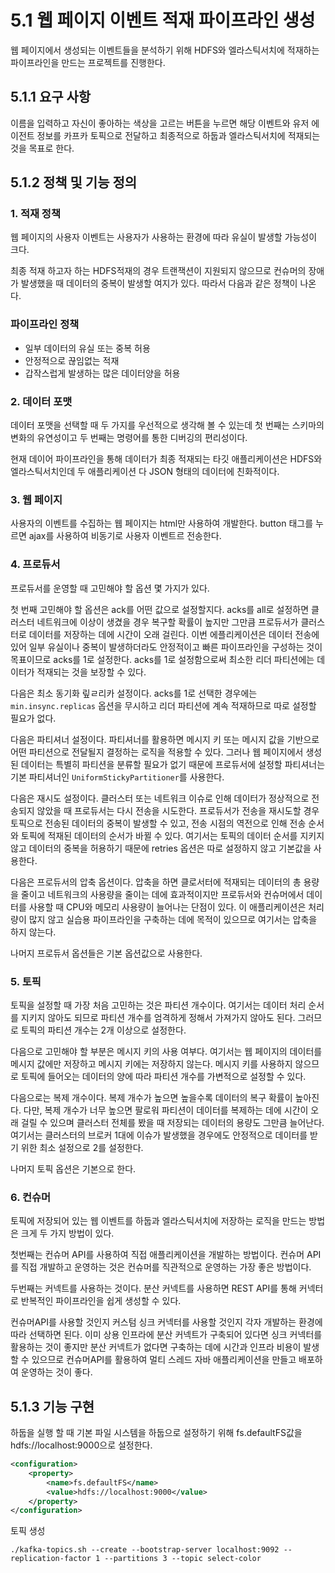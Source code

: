 # 5.1 웹 페이지 이벤트 적재 파이프라인 생성
웹 페이지에서 생성되는 이벤트들을 분석하기 위해 HDFS와 엘라스틱서치에 적재하는 파이프라인을 만드는 프로젝트를 진행한다.

## 5.1.1 요구 사항
이름을 입력하고 자신이 좋아하는 색상을 고르는 버튼을 누르면 해당 이벤트와 유저 에이전트 정보를 카프카 토픽으로 전달하고 최종적으로 하둡과 엘라스틱서치에 적재되는 것을 목표로 한다.

## 5.1.2 정책 및 기능 정의
### 1. 적재 정책

웹 페이지의 사용자 이벤트는 사용자가 사용하는 환경에 따라 유실이 발생할 가능성이 크다.

최종 적재 하고자 하는 HDFS적재의 경우 트랜잭션이 지원되지 않으므로 컨슈머의 장애가 발생했을 때 데이터의 중복이 발생할 여지가 있다. 따라서 다음과 같은 정책이 나온다.

### 파이프라인 정책
- 일부 데이터의 유실 또는 중복 허용
- 안정적으로 끊임없는 적재
- 갑작스럽게 발생하는 많은 데이터양을 허용

### 2. 데이터 포맷
데이터 포맷을 선택할 때 두 가지를 우선적으로 생각해 볼 수 있는데 첫 번째는 스키마의 변화의 유연성이고 두 번째는 명령어를 통한 디버깅의 편리성이다.

현재 데이어 파이프라인을 통해 데이터가 최종 적재되는 타깃 애플리케이션은 HDFS와 엘라스틱서치인데 두 애플리케이션 다 JSON 형태의 데이터에 친화적이다.

### 3. 웹 페이지
사용자의 이벤트를 수집하는 웹 페이지는 html만 사용하여 개발한다. button 태그를 누르면 ajax를 사용하여 비동기로 사용자 이벤트르 전송한다.

### 4. 프로듀서
프로듀서를 운영할 때 고민해야 할 옵션 몇 가지가 있다.

첫 번째 고민해야 할 옵션은 ack를 어떤 값으로 설정할지다. acks를 all로 설정하면 클러스터 네트워크에 이상이 생겼을 경우 복구할 확률이 높지만 그만큼 프로듀서가 클러스터로 데이터를 저장하는 데에 시간이 오래 걸린다.
이번 에플리케이션은 데이터 전송에 있어 일부 유실이나 중복이 발생하더라도 안정적이고 빠른 파이프라인을 구성하는 것이 목표이므로 acks를 1로 설정한다.
acks를 1로 설정함으로써 최소한 리더 파티션에는 데이터가 적재되는 것을 보장할 수 있다.

다음은 최소 동기화 맆ㄹ리카 설정이다. acks를 1로 선택한 경우에는 `min.insync.replicas` 옵션을 무시하고 리더 파티션에 계속 적재하므로 따로 설정할 필요가 없다.

다음은 파티셔너 설정이다. 파티셔너를 활용하면 메시지 키 또는 메시지 값을 기반으로 어떤 파티션으로 전달될지 결정하는 로직을 적용할 수 있다.
그러나 웹 페이지에서 생성된 데이터는 특별히 파티션을 분류할 필요가 없기 때문에 프로듀서에 설정할 파티셔너는 기본 파티셔너인 `UniformStickyPartitioner`를 사용한다.

다음은 재시도 설정이다. 클러스터 또는 네트워크 이슈로 인해 데이터가 정상적으로 전송되지 않았을 때 프로듀서는 다시 전송을 시도한다.
프로듀서가 전송을 재시도할 경우 토픽으로 전송된 데이터의 중복이 발생할 수 있고, 전송 시점의 역전으로 인해 전송 순서와 토픽에 적재된 데이터의 순서가 바뀔 수 있다.
여기서는 토픽의 데이터 순서를 지키지 않고 데이터의 중복을 허용하기 때문에 retries 옵션은 따로 설정하지 않고 기본값을 사용한다.

다음은 프로듀서의 압축 옵션이다. 압축을 하면 클로서터에 적재되는 데이터의 총 용량을 줄이고 네트워크의 사용량을 줄이는 데에 효과적이지만 프로듀서와 컨슈머에서 데이터를 사용할 때 CPU와 메모리 사용량이 늘어나는 단점이 있다.
이 애플리케이션은 처리량이 많지 않고 실습용 파이프라인을 구축하는 데에 목적이 있으므로 여기서는 압축을 하지 않는다.

나머지 프로듀서 옵션들은 기본 옵션값으로 사용한다.

### 5. 토픽
토픽을 설정할 때 가장 처음 고민하는 것은 파티션 개수이다.
여기서는 데이터 처리 순서를 지키지 않아도 되므로 파티션 개수를 엄격하게 정해서 가져가지 않아도 된다. 그러므로 토픽의 파티션 개수는 2개 이상으로 설정한다.

다음으로 고민해야 할 부분은 메시지 키의 사용 여부다. 
여기서는 웹 페이지의 데이터를 메시지 값에만 저장하고 메시지 키에는 저장하지 않는다. 메시지 키를 사용하지 않으므로 토픽에 들어오는 데이터의 양에 따라 파티션 개수를 가변적으로 설정할 수 있다.

다음으로는 복제 개수이다.
복제 개수가 높으면 높을수록 데이터의 복구 확률이 높아진다. 
다만, 복제 개수가 너무 높으면 팔로워 파티션이 데이터를 복제하는 데에 시간이 오래 걸릴 수 있으며 클러스터 전체를 봤을 때 저장되는 데이터의 용량도 그만큼 늘어난다.
여기서는 클러스터의 브로커 1대에 이슈가 발생했을 경우에도 안정적으로 데이터를 받기 위한 최소 설정으로 2를 설정한다.

나머지 토픽 옵션은 기본으로 한다.

### 6. 컨슈머
토픽에 저장되어 있는 웹 이벤트를 하둡과 엘라스틱서치에 저장하는 로직을 만드는 방법은 크게 두 가지 방법이 있다.

첫번째는 컨슈머 API를 사용하여 직접 애플리케이션을 개발하는 방법이다.
컨슈머 API를 직접 개발하고 운영하는 것은 컨슈머를 직관적으로 운영하는 가장 좋은 방법이다.

두번째는 커넥트를 사용하는 것이다. 분산 커넥트를 사용하면 REST API를 통해 커넥터로 반복적인 파이프라인을 쉽게 생성할 수 있다.

컨슈머API를 사용할 것인지 커스텀 싱크 커넥터를 사용할 것인지 각자 개발하는 환경에 따라 선택하면 된다.
이미 상용 인프라에 분산 커넥트가 구축되어 있다면 싱크 커넥터를 활용하는 것이 좋지만 분산 커넥트가 없다면 구축하는 데에 시간과 인프라 비용이 발생할 수 있으므로 컨슈머API를 활용하여 멀티 스레드 자바 애플리케이션을 만들고 배포하여 운영하는 것이 좋다.

## 5.1.3 기능 구현

하둡을 실행 할 때 기본 파일 시스템을 하둡으로 설정하기 위해 fs.defaultFS값을 hdfs://localhost:9000으로 설정한다.
```xml
<configuration>
    <property>
        <name>fs.defaultFS</name>
        <value>hdfs://localhost:9000</value>
    </property>
</configuration>
```
토픽 생성
```shell
./kafka-topics.sh --create --bootstrap-server localhost:9092 --replication-factor 1 --partitions 3 --topic select-color
```
